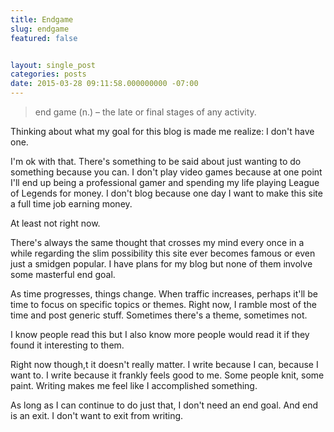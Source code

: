 ```yaml
---
title: Endgame
slug: endgame
featured: false


layout: single_post
categories: posts
date: 2015-03-28 09:11:58.000000000 -07:00
---
```


> end game (n.) – the late or final stages of any activity.

Thinking about what my goal for this blog is made me realize: I don't have one.

I'm ok with that. There's something to be said about just wanting to do something because you can. I don't play video games because at one point I'll end up being a professional gamer and spending my life playing League of Legends for money. I don't blog because one day I want to make this site a full time job earning money.

At least not right now.

There's always the same thought that crosses my mind every once in a while regarding the slim possibility this site ever becomes famous or even just a smidgen popular. I have plans for my blog but none of them involve some masterful end goal.

As time progresses, things change. When traffic increases, perhaps it'll be time to focus on specific topics or themes. Right now, I ramble most of the time and post generic stuff. Sometimes there's a theme, sometimes not.

I know people read this but I also know more people would read it if they found it interesting to them.

Right now though,t it doesn't really matter. I write because I can, because I want to. I write because it frankly feels good to me. Some people knit, some paint. Writing makes me feel like I accomplished something.

As long as I can continue to do just that, I don't need an end goal. And end is an exit. I don't want to exit from writing.

